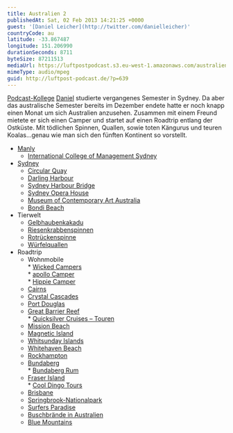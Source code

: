 ```yaml
---
title: Australien 2
publishedAt: Sat, 02 Feb 2013 14:21:25 +0000
guest: '[Daniel Leicher](http://twitter.com/danielleicher)'
countryCode: au
latitude: -33.867487
longitude: 151.206990
durationSeconds: 8711
byteSize: 87211513
mediaUrl: https://luftpostpodcast.s3.eu-west-1.amazonaws.com/australien-2.mp3
mimeType: audio/mpeg
guid: http://luftpost-podcast.de/?p=639
---
```


[Podcast-Kollege](http://high5podcast.de) [Daniel](http://twitter.com/danielleicher) studierte vergangenes Semester in Sydney. Da aber das australische Semester bereits im Dezember endete hatte er noch knapp einen Monat um sich Australien anzusehen. Zusammen mit einem Freund mietete er sich einen Camper und startet auf einen Roadtrip entlang der Ostküste. Mit tödlichen Spinnen, Quallen, sowie toten Kängurus und teuren Koalas...genau wie man sich den fünften Kontinent so vorstellt. 
* [Manly](http://de.wikipedia.org/wiki/Manly)  
   * [International College of Management Sydney](http://www.icms.edu.au/)
* [Sydney](http://de.wikipedia.org/wiki/Sydney)  
   * [Circular Quay](http://de.wikipedia.org/wiki/Circular%5FQuay)  
   * [Darling Harbour](http://de.wikipedia.org/wiki/Darling%5FHarbour)  
   * [Sydney Harbour Bridge](http://de.wikipedia.org/wiki/Sydney%5FHarbour%5FBridge)  
   * [Sydney Opera House](http://de.wikipedia.org/wiki/Sydney%5FOpera%5FHouse)  
   * [Museum of Contemporary Art Australia](http://www.mca.com.au/)  
   * [Bondi Beach](http://de.wikipedia.org/wiki/Bondi%5FBeach)
* Tierwelt  
   * [Gelbhaubenkakadu](http://de.wikipedia.org/wiki/Gelbhaubenkakadu)  
   * [Riesenkrabbenspinnen](http://de.wikipedia.org/wiki/Riesenkrabbenspinnen)  
   * [Rotrückenspinne](http://de.wikipedia.org/wiki/Rotr%C3%BCckenspinne)  
   * [Würfelquallen](http://de.wikipedia.org/wiki/W%C3%BCrfelquallen)
* Roadtrip  
   * Wohnmobile  
         * [Wicked Campers](http://www.wickedcampers.com.au/)  
         * [apollo Camper](http://www.apollocamper.de/campervan-hire-vehicles.aspx)  
         * [Hippie Camper](http://www.hippiecamper.com/)  
   * [Cairns](http://de.wikipedia.org/wiki/Cairns)  
   * [Crystal Cascades](http://www.cairnsattractions.com.au/a%5Fcrystal-cascades.php)  
   * [Port Douglas](http://de.wikipedia.org/wiki/Port%5FDouglas%5F%28Queensland%29)  
   * [Great Barrier Reef](http://de.wikipedia.org/wiki/Great%5FBarrier%5FReef)  
         * [Quicksilver Cruises – Touren](http://www.quicksilver-cruises.com/)  
   * [Mission Beach](http://de.wikipedia.org/wiki/Mission%5FBeach%5F%28Queensland%29)  
   * [Magnetic Island](http://de.wikipedia.org/wiki/Magnetic%5FIsland)  
   * [Whitsunday Islands](http://de.wikipedia.org/wiki/Whitsunday%5FIslands)  
   * [Whitehaven Beach](http://de.wikipedia.org/wiki/Whitehaven%5FBeach)  
   * [Rockhampton](http://de.wikipedia.org/wiki/Rockhampton)  
   * [Bundaberg](http://de.wikipedia.org/wiki/Bundaberg)  
         * [Bundaberg Rum](http://en.wikipedia.org/wiki/Bundaberg%5FRum)  
   * [Fraser Island](http://de.wikipedia.org/wiki/Fraser%5FIsland)  
         * [Cool Dingo Tours](http://www.cooldingotour.com/)  
   * [Brisbane](http://de.wikipedia.org/wiki/Brisbane)  
   * [Springbrook-Nationalpark](http://de.wikipedia.org/wiki/Springbrook-Nationalpark)  
   * [Surfers Paradise](http://de.wikipedia.org/wiki/Surfers%5FParadise)  
   * [Buschbrände in Australien](http://www.spiegel.de/panorama/buschbraende-in-australien-leiche-in-ausgebranntem-auto-gefunden-a-878341.html)  
   * [Blue Mountains](http://de.wikipedia.org/wiki/Blue%5FMountains%5F%28Australien%29)
